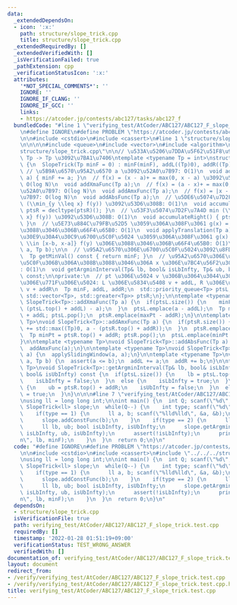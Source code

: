 ```yaml
---
data:
  _extendedDependsOn:
  - icon: ':x:'
    path: structure/slope_trick.cpp
    title: structure/slope_trick.cpp
  _extendedRequiredBy: []
  _extendedVerifiedWith: []
  _isVerificationFailed: true
  _pathExtension: cpp
  _verificationStatusIcon: ':x:'
  attributes:
    '*NOT_SPECIAL_COMMENTS*': ''
    IGNORE: ''
    IGNORE_IF_CLANG: ''
    IGNORE_IF_GCC: ''
    links:
    - https://atcoder.jp/contests/abc127/tasks/abc127_f
  bundledCode: "#line 1 \"verifying_test/AtCoder/ABC127/ABC127_F_slope_trick.test.cpp\"\
    \n#define IGNORE\n#define PROBLEM \"https://atcoder.jp/contests/abc127/tasks/abc127_f\"\
    \n\n#include <cstdio>\n#include <cassert>\n#line 1 \"structure/slope_trick.cpp\"\
    \n\n\n\n#include <queue>\n#include <vector>\n#include <algorithm>\n#line 8 \"\
    structure/slope_trick.cpp\"\n\n// \u533A\u5206\u7DDA\u5F62\u51F8\u95A2\u6570 f:\
    \ Tp -> Tp \u3092\u7BA1\u7406\ntemplate <typename Tp = int>\nstruct SlopeTrick\
    \ {\n  SlopeTrick(Tp minF = 0) : minF(minF), addL((Tp)0), addR((Tp)0) {}\n\n \
    \ // \u5B9A\u6570\u95A2\u6570 a \u3092\u52A0\u7B97: O(1)\n  void addConstFunc(Tp\
    \ a) { minF += a; }\n  // f(x) = (x - a)+ = max(0, x - a) \u3092\u52A0\u7B97:\
    \ O(log N)\n  void addXmaFunc(Tp a);\n  // f(x) = (a - x)+ = max(0, a - x) \u3092\
    \u52A0\u7B97: O(log N)\n  void addAmxFunc(Tp a);\n  // f(x) = |x - a| \u3092\u52A0\
    \u7B97: O(log N)\n  void addAbsFunc(Tp a);\n  // \u5DE6\u5074\u7D2F\u7A4D min\
    \ (\\min_{y \\leq x} f(y)) \u3092\u53D6\u308B: O(1)\n  void accumulateLeft() {\
    \ ptsR = decltype(ptsR)(); }\n  // \u53F3\u5074\u7D2F\u7A4D min (\\min_{y \\geq\
    \ x} f(y)) \u3092\u53D6\u308B: O(1)\n  void accumulateRight() { ptsL = decltype(ptsL)();\
    \ }\n  // \u5E73\u884C\u79FB\u52D5 \u3059\u306A\u308F\u3061 g(x) = f(x - a) \u306E\
    \u3088\u3046\u306B\u66F4\u65B0: O(1)\n  void applyTranslation(Tp a);\n  // \u30B9\
    \u30E9\u30A4\u30C9\u6700\u5C0F\u5024 \u3059\u306A\u308F\u3061 g(x) = \\min_{y\
    \ \\in [x-b, x-a]} f(y) \u306E\u3088\u3046\u306B\u66F4\u65B0: O(1)\n  void applySlidingWindow(Tp\
    \ a, Tp b);\n\n  // \u95A2\u6570\u306E\u6700\u5C0F\u5024\u3092\u8FD4\u3059: O(1)\n\
    \  Tp getMinVal() const { return minF; }\n  // \u95A2\u6570\u306E\u5024\u304C\u6700\
    \u5C0F\u306B\u306A\u308B\u3088\u3046\u306A x \u306E\u7BC4\u56F2\u3092\u8FD4\u3059\
    : O(1)\n  void getArgminInterval(Tp& lb, bool& isLbInfty, Tp& ub, bool& isUbInfty)\
    \ const;\n\nprivate:\n  // pt \u306E\u5024 v \u306B\u3064\u3044\u3066\u3001\u305D\
    \u306E\u771F\u306E\u5024: L \u306E\u5834\u5408 v + addL, R \u306E\u5834\u5408\
    \ v + addR\n  Tp minF, addL, addR;\n  std::priority_queue<Tp> ptsL;\n  std::priority_queue<Tp,\
    \ std::vector<Tp>, std::greater<Tp>> ptsR;\n};\n\ntemplate <typename Tp>\nvoid\
    \ SlopeTrick<Tp>::addXmaFunc(Tp a) {\n  if(ptsL.size()) {\n    minF += std::max((Tp)0,\
    \ (ptsL.top() + addL) - a);\n  }\n  ptsL.emplace(a - addL);\n  Tp maxPt = ptsL.top()\
    \ + addL; ptsL.pop();\n  ptsR.emplace(maxPt - addR);\n}\n\ntemplate <typename\
    \ Tp>\nvoid SlopeTrick<Tp>::addAmxFunc(Tp a) {\n  if(ptsR.size()) {\n    minF\
    \ += std::max((Tp)0, a - (ptsR.top() + addR));\n  }\n  ptsR.emplace(a - addR);\n\
    \  Tp minPt = ptsR.top() + addR; ptsR.pop();\n  ptsL.emplace(minPt - addL);\n\
    }\n\ntemplate <typename Tp>\nvoid SlopeTrick<Tp>::addAbsFunc(Tp a) {\n  addXmaFunc(a);\n\
    \  addAmxFunc(a);\n}\n\ntemplate <typename Tp>\nvoid SlopeTrick<Tp>::applyTranslation(Tp\
    \ a) {\n  applySlidingWindow(a, a);\n}\n\ntemplate <typename Tp>\nvoid SlopeTrick<Tp>::applySlidingWindow(Tp\
    \ a, Tp b) {\n  assert(a <= b);\n  addL += a;\n  addR += b;\n}\n\ntemplate <typename\
    \ Tp>\nvoid SlopeTrick<Tp>::getArgminInterval(Tp& lb, bool& isLbInfty, Tp& ub,\
    \ bool& isUbInfty) const {\n  if(ptsL.size()) {\n    lb = ptsL.top() + addL;\n\
    \    isLbInfty = false;\n  }\n  else {\n    isLbInfty = true;\n  }\n\n  if(ptsR.size())\
    \ {\n    ub = ptsR.top() + addR;\n    isUbInfty = false;\n  }\n  else {\n    isUbInfty\
    \ = true;\n  }\n}\n\n\n#line 7 \"verifying_test/AtCoder/ABC127/ABC127_F_slope_trick.test.cpp\"\
    \nusing ll = long long int;\n\nint main() {\n  int Q; scanf(\"%d\", &Q);\n\n \
    \ SlopeTrick<ll> slope;\n  while(Q--) {\n    int type; scanf(\"%d\", &type);\n\
    \    if(type == 1) {\n      ll a, b; scanf(\"%lld%lld\", &a, &b);\n      slope.addAbsFunc(a);\n\
    \      slope.addConstFunc(b);\n    }\n    if(type == 2) {\n      ll minF = slope.getMinVal();\n\
    \      ll lb, ub; bool isLbInfty, isUbInfty;\n      slope.getArgminInterval(lb,\
    \ isLbInfty, ub, isUbInfty);\n      assert(!isLbInfty);\n      printf(\"%lld %lld\\\
    n\", lb, minF);\n    }\n  }\n  return 0;\n}\n"
  code: "#define IGNORE\n#define PROBLEM \"https://atcoder.jp/contests/abc127/tasks/abc127_f\"\
    \n\n#include <cstdio>\n#include <cassert>\n#include \"../../../structure/slope_trick.cpp\"\
    \nusing ll = long long int;\n\nint main() {\n  int Q; scanf(\"%d\", &Q);\n\n \
    \ SlopeTrick<ll> slope;\n  while(Q--) {\n    int type; scanf(\"%d\", &type);\n\
    \    if(type == 1) {\n      ll a, b; scanf(\"%lld%lld\", &a, &b);\n      slope.addAbsFunc(a);\n\
    \      slope.addConstFunc(b);\n    }\n    if(type == 2) {\n      ll minF = slope.getMinVal();\n\
    \      ll lb, ub; bool isLbInfty, isUbInfty;\n      slope.getArgminInterval(lb,\
    \ isLbInfty, ub, isUbInfty);\n      assert(!isLbInfty);\n      printf(\"%lld %lld\\\
    n\", lb, minF);\n    }\n  }\n  return 0;\n}\n"
  dependsOn:
  - structure/slope_trick.cpp
  isVerificationFile: true
  path: verifying_test/AtCoder/ABC127/ABC127_F_slope_trick.test.cpp
  requiredBy: []
  timestamp: '2022-01-28 01:51:19+09:00'
  verificationStatus: TEST_WRONG_ANSWER
  verifiedWith: []
documentation_of: verifying_test/AtCoder/ABC127/ABC127_F_slope_trick.test.cpp
layout: document
redirect_from:
- /verify/verifying_test/AtCoder/ABC127/ABC127_F_slope_trick.test.cpp
- /verify/verifying_test/AtCoder/ABC127/ABC127_F_slope_trick.test.cpp.html
title: verifying_test/AtCoder/ABC127/ABC127_F_slope_trick.test.cpp
---
```

